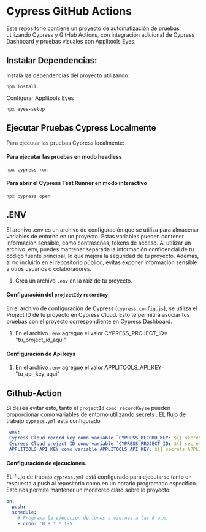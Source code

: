 ﻿# Cypress GitHub Actions
Este repositorio contiene un proyecto de automatización de pruebas utilizando Cypress y GitHub Actions, con integración adicional de Cypress Dashboard y pruebas visuales con Applitools Eyes.

## Instalar Dependencias:
Instala las dependencias del proyecto utilizando:
```
npm install
```
Configurar Applitools Eyes
```
npx eyes-setup
```

## Ejecutar Pruebas Cypress Localmente
Para ejecutar las pruebas Cypress localmente:
#### Para ejecutar las pruebas en modo headless
```
npx cypress run
```
#### Para abrir el Cypress Test Runner en modo interactivo
```
npx cypress open
```

## .ENV
El archivo .env es un archivo de configuración que se utiliza para almacenar variables de entorno en un proyecto. Estas variables pueden contener información sensible, como contraseñas, tokens de acceso.
Al utilizar un archivo .env, puedes mantener separada la información confidencial de tu código fuente principal, lo que mejora la seguridad de tu proyecto. Además, al no incluirlo en el repositorio público, evitas exponer información sensible a otros usuarios o colaboradores.

1. Crea un archivo `.env` en la raíz de tu proyecto.

#### Configuración del `projectIdy` `recordKey`.
En el archivo de configuración de Cypress (`cypress.config.js`), se utiliza el Project ID de tu proyecto en Cypress Cloud. Esto te permitirá asociar tus pruebas con el proyecto correspondiente en Cypress Dashboard.

1. En el archivo `.env` agregue el valor CYPRESS_PROJECT_ID= "tu_project_id_aqui"

#### Configuración de Api keys
1. En el archivo `.env` agregue el valor APPLITOOLS_API_KEY= "tu_api_key_aqui"

## Github-Action
Si desea evitar esto, tanto el `projectId` `como recordKeyse` pueden proporcionar como variables de entorno utilizando [secrets](https://docs.github.com/en/actions/security-guides/using-secrets-in-github-actions) .
EL flujo de trabajo `cypress.yml` esta configurado
```yaml
 env:
 Cypress Cloud record key como variable `CYPRESS_RECORD_KEY: ${{ secrets.CYPRESS_RECORD_KEY }}
 Cypress Cloud project ID como variable `CYPRESS_PROJECT_ID: ${{ secrets.PROJECT_ID }}
 APPLITOOLS API KEY como variable APPLITOOLS_API_KEY: ${{ secrets.APPLITOOLS_API_KEY }}
```

#### Configuración de ejecuciones.
EL flujo de trabajo `cypress.yml` está configurado para ejecutarse tanto en respuesta a push al repositorio como en un horario programado específico. Esto nos permite mantener un monitoreo claro sobre le proyecto.
```yaml
on:
  push:
  schedule:
    # Programa la ejecución de lunes a viernes a las 8 a.m.
    - cron: '0 8 * * 1-5'
```
